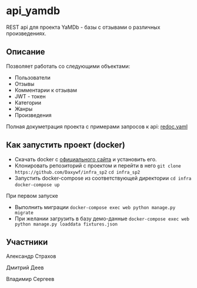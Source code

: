 # api_yamdb
REST api для проекта YaMDb - базы с отзывами о различных произведениях.

## Описание
Позволяет работать со следующими объектами:
- Пользователи
- Отзывы
- Комментарии к отзывам
- JWT - токен
- Категории
- Жанры
- Произведения

Полная докуметрация проекта с примерами запросов к api: [redoc.yaml](https://github.com/Daxywf/api_yamdb/blob/master/api_yamdb/static/redoc.yaml)

## Как запустить проект (docker)
- Скачать docker с [официального сайта](https://www.docker.com/products/docker-desktop) и установить его.
- Клонировать репозиторий с проектом и перейти в него 
```git clone https://github.com/Daxywf/infra_sp2``` ```cd infra_sp2```
- Запустить docker-compose из соответствующей директории
```cd infra ``` ```docker-compose up```

При первом запуске
- Выполнить миграции
```docker-compose exec web python manage.py migrate```
- При желании загрузить в базу демо-данные
```docker-compose exec web python manage.py loaddata fixtures.json```

## Участники

Александр Страхов

Дмитрий Деев

Владимир Сергеев
